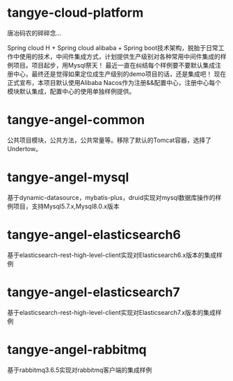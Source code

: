# tangye-cloud-platform
唐冶码农的碎碎念...

Spring cloud H + Spring cloud alibaba + Spring boot技术架构，脱胎于日常工作中使用的技术，中间件集成方式，计划提供生产级别对各种常用中间件集成的样例项目。项目起步，用Mysql祭天！
最近一直在纠结每个样例要不要默认集成注册中心，最终还是觉得如果定位成生产级别的demo项目的话，还是集成吧！
现在正式宣布，本项目默认使用Alibaba Nacos作为注册&&配置中心，注册中心每个模块默认集成，配置中心的使用单独样例提供。

# tangye-angel-common
公共项目模块，公共方法，公共常量等。移除了默认的Tomcat容器，选择了Undertow。

# tangye-angel-mysql
基于dynamic-datasource，mybatis-plus，druid实现对mysql数据库操作的样例项目，支持Mysql5.7.x,Mysql8.0.x版本

# tangye-angel-elasticsearch6
基于elasticsearch-rest-high-level-client实现对Elasticsearch6.x版本的集成样例

# tangye-angel-elasticsearch7
基于elasticsearch-rest-high-level-client实现对Elasticsearch7.x版本的集成样例

# tangye-angel-rabbitmq
基于rabbitmq3.6.5实现对rabbitmq客户端的集成样例
